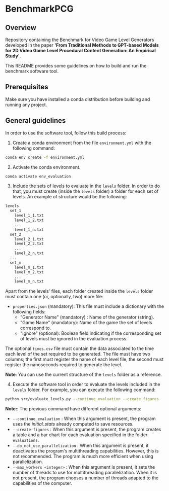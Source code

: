 # BenchmarkPCG

## Overview

Repository containing the Benchmark for Video Game Level Generators developed in the paper **'From Traditional Methods to GPT-based Models for 2D Video Game Level Procedural Content Generation: An Empirical Study'**. 

This README provides some guidelines on how to build and run the benchmark software tool.

## Prerequisites

Make sure you have installed a conda distribution before building and running any project.

## General guidelines

In order to use the software tool, follow this build process:

1. Create a conda environment from the file `environment.yml` with the following command:

```bash
conda env create -f environment.yml
```

2. Activate the conda environment.

```bash
conda activate env_evaluation
```

3. Include the sets of levels to evaluate in the `levels` folder. In order to do that, you must create (inside the `levels` folder) a folder for each set of levels. An example of structure would be the following:

```bash
levels
  set_1
    level_1_1.txt
    level_1_2.txt
    ...
    level_1_n.txt
  set_2
    level_2_1.txt
    level_2_2.txt
    ...
    level_2_n.txt
  ...
  set_m
    level_m_1.txt
    level_m_2.txt
    ...
    level_m_n.txt
```

Apart from the levels' files, each folder created inside the `levels` folder must contain one (or, optionally, two) more file:

* `properties.json` (mandatory): This file must include a dictionary with the following fields:
  * "Generator Name" (mandatory) : Name of the generator (string).
  * "Game Name" (mandatory): Name of the game the set of levels correspond to.
  * "Ignore" (optional): Boolean field indicating if the corresponding set of levels must be ignored in the evaluation process.
  
The optional `times.csv` file must contain the data associated to the time each level of the set required to be generated. The file must have two columns; the first must register the name of each level file, the second must register the nanoseconds required to generate the level.

**Note**: You can use the current structure of the `levels` folder as a reference.

4. Execute the software tool in order to evaluate the levels included in the `levels` folder. For example, you can execute the following command:

```bash
python src/evaluate_levels.py --continue_evaluation --create_figures
```

**Note:**: The previous command have different optional arguments:
   * `--continue_evaluation` : When this argument is present, the program uses the _initial\_stats_ already computed to save resources.
   * `--create-figures` : When this argument is present, the program creates a table and a bar chart for each evaluation specified in the folder `evaluations`.
   * `--do_not_use_parallelization` : When this argument is present, it deactivates the program's multithreading capabilities. However, this is not recommended. The program is much more efficient when using parallelization.
   * `--max_workers <integer>` : When this argument is present, it sets the number of threads to use for multithreading parallelization. When it is not present, the program chooses a number of threads adapted to the capabilities of the computer.

